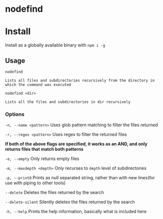 # nodefind

# Install

Install as a globally available binary with `npm i -g`

## Usage

```
nodefind

Lists all files and subdirectories recursively from the directory in which the command was executed
```

```
nodefind <dir>

Lists all the files and subdirectories in dir recursively
```

### Options

`-n, --name <pattern>`
Uses glob pattern matching to filter the files returned

`-r, --regex <pattern>`
Uses regex to filter the returned files

**If both of the above flags are specified, it works as an AND, and only returns files that match both patterns**

`-e, --empty`
Only returns empty files

`-m, --maxdepth <depth>`
Only recurses to `depth` level of subdirectories

`-p, --print0`
Prints as null separated string, rather than with new lines(for use with piping to other tools)

`--delete`
Deletes the files returned by the search

`--delete-silent`
Silently deletes the files returned by the search

`-h, --help`
Prints the help information, basically what is included here
